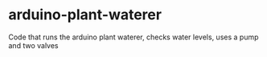 # arduino-plant-waterer
Code that runs the arduino plant waterer, checks water levels, uses a pump and two valves
